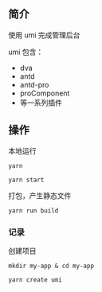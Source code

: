 ## 简介

使用 umi 完成管理后台

umi 包含：

- dva
- antd
- antd-pro
- proComponent
- 等一系列插件

## 操作

本地运行

```
yarn

yarn start
```

打包，产生静态文件

```
yarn run build
```

### 记录

创建项目

```shell
mkdir my-app & cd my-app

yarn create umi
```
